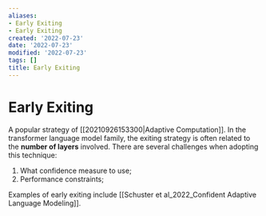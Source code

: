 ```yaml
---
aliases:
- Early Exiting
- Early Exiting
created: '2022-07-23'
date: '2022-07-23'
modified: '2022-07-23'
tags: []
title: Early Exiting
---
```


# Early Exiting

A popular strategy of [[20210926153300|Adaptive Computation]]. In the transformer language model family, the exiting strategy is often related to the **number of layers** involved. There are several challenges when adopting this technique:
1. What confidence measure to use;
2. Performance constraints;

Examples of early exiting include [[Schuster et al_2022_Confident Adaptive Language Modeling]].